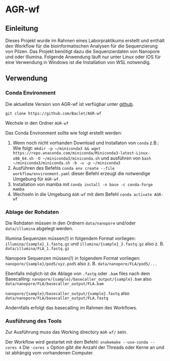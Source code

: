 # AGR-wf
## Einleitung

Dieses Projekt wurde im Rahmen eines Laborpraktikums erstellt und enthält den Workflow für die bioinformatischen Analysen für die Sequenzierung von Pilzen.
Das Projekt benötigt dazu die Sequenzierdaten von Nanopore und oder Illumina. Folgende Anwendung läuft nur unter Linux oder IOS für eine Verwendung in Windows ist die Installation von WSL notwendig.

## Verwendung
### Conda Environment

Die aktuellste Version von AGR-wf ist verfügbar unter [github](https://github.com/Baclet/AGR-wf).

`git clone https://github.com/Baclet/AGR-wf`

Wechsle in den Ordner `AGR-wf`


Das Conda Environment sollte wie folgt erstellt werden:

1. Wenn noch nicht vorhanden Download und Installaton von `conda` z.B.: Wie folgt: `mkdir -p ~/miniconda3 && wget https://repo.anaconda.com/miniconda/Miniconda3-latest-Linux-x86_64.sh -O ~/miniconda3/miniconda.sh` und ausführen von `bash ~/miniconda3/miniconda.sh -b -u -p ~/miniconda3`
2. Ausführen des Befehls `conda env create --file workflow/environment.yaml` dieser Befehl erzeugt die notwendige Umgebung für `AGR-wf`.
3. Installation von mamba mit `conda install -n base -c conda-forge mamba`
4. Wechseln in die Umgebung `AGR-wf` mit dem Befehl `conda activate AGR-wf`

### Ablage der Rohdaten

Die Rohdaten müssen in den Ordnern `data/nanopore` und/oder `data/illumina` abgelegt werden. 

Illumina Sequenzen müssen(!) in folgendem Format vorliegen: 
`illumina/{sample}_1.fastq.gz` und `illumina/{sample}_2.fastq.gz` 
also z. B. `data/illumina/FLA_1.fastq.gz` 


Nanopore Sequenzen müssen(!) in folgendem Format vorliegen:
`nanopore/{sample}/pod5/xyz.pod5` 
also z. B. `data/nanopore/FLA/pod5/...`

Ebenfalls möglich ist die Ablage von `.fastq` oder `.bam` files nach dem Basecalling:
`nanopore/{sample}/basecaller_output/{sample}.bam` 
also `data/nanopore/FLA/basecaller_output/FLA.bam`

`nanopore/{sample}/basecaller_output/{sample}.fastq` 
also `data/nanopore/FLA/basecaller_output/FLA.fastq`

Andernfalls erfolgt das basecalling im Rahmen des Workflows. 


### Ausführung des Tools

Zur Ausführung muss das Working directory `AGR-wf/` sein.

Der Workflow wird gestartet mit dem Befehl: `snakemake --use-conda --cores 4`
Die `-cores x` Option gibt die Anzahl der Threads oder Kerne an und ist abhängig vom vorhandenen Computer.

